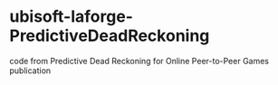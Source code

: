 # ubisoft-laforge-PredictiveDeadReckoning
code from Predictive Dead Reckoning for Online Peer-to-Peer Games publication
